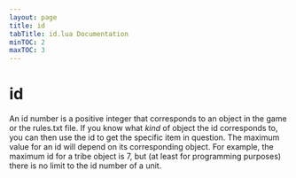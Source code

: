 ```yaml
---
layout: page
title: id
tabTitle: id.lua Documentation
minTOC: 2
maxTOC: 3
---
```


# id

An id number is a positive integer that corresponds to an object in the game or the rules.txt file. If you know what <em>kind</em> of object the id corresponds to, you can then use the id to get the specific item in question. The maximum value for an id will depend on its corresponding object. For example, the maximum id for a tribe object is 7, but (at least for programming purposes) there is no limit to the id number of a unit.





